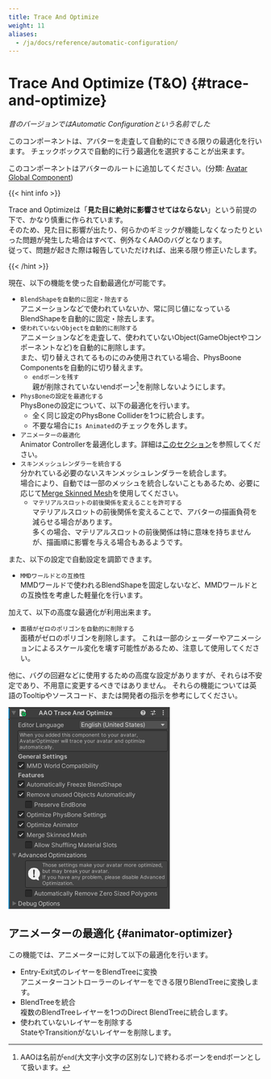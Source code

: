 ```yaml
---
title: Trace And Optimize
weight: 11
aliases:
  - /ja/docs/reference/automatic-configuration/
---
```


# Trace And Optimize (T&O) {#trace-and-optimize}

<i>昔のバージョンではAutomatic Configurationという名前でした</i>

このコンポーネントは、アバターを走査して自動的にできる限りの最適化を行います。
チェックボックスで自動的に行う最適化を選択することが出来ます。

このコンポーネントはアバターのルートに追加してください。(分類: [Avatar Global Component](../../component-kind/avatar-global-components))

{{< hint info >}}

Trace and Optimizeは「**見た目に絶対に影響させてはならない**」という前提の下で、かなり慎重に作られています。\
そのため、見た目に影響が出たり、何らかのギミックが機能しなくなったりといった問題が発生した場合はすべて、例外なくAAOのバグとなります。\
従って、問題が起きた際は報告していただければ、出来る限り修正いたします。

{{< /hint >}}

現在、以下の機能を使った自動最適化が可能です。
- `BlendShapeを自動的に固定・除去する`\
  アニメーションなどで使われていないか、常に同じ値になっているBlendShapeを自動的に固定・除去します。
- `使われていないObjectを自動的に削除する`\
  アニメーションなどを走査して、使われていないObject(GameObjectやコンポーネントなど)を自動的に削除します。\
  また、切り替えされてるものにのみ使用されている場合、PhysBoone Componentsを自動的に切り替えます。
  - `endボーンを残す`\
    親が削除されていないendボーン[^endbone]を削除しないようにします。
- `PhysBoneの設定を最適化する`\
  PhysBoneの設定について、以下の最適化を行います。
  - 全く同じ設定のPhysBone Colliderを1つに統合します。
  - 不要な場合に`Is Animated`のチェックを外します。
- `アニメーターの最適化`\
  Animator Controllerを最適化します。詳細は[このセクション](#animator-optimizer)を参照してください。
- `スキンメッシュレンダラーを統合する`\
  分かれている必要のないスキンメッシュレンダラーを統合します。\
  場合により、自動では一部のメッシュを統合しないこともあるため、必要に応じて[Merge Skinned Mesh](../merge-skinned-mesh)を使用してください。
  - `マテリアルスロットの前後関係を変えることを許可する`\
    マテリアルスロットの前後関係を変えることで、アバターの描画負荷を減らせる場合があります。\
    多くの場合、マテリアルスロットの前後関係は特に意味を持ちませんが、描画順に影響を与える場合もあるようです。

また、以下の設定で自動設定を調節できます。
- `MMDワールドとの互換性`\
  MMDワールドで使われるBlendShapeを固定しないなど、MMDワールドとの互換性を考慮した軽量化を行います。

加えて、以下の高度な最適化が利用出来ます。

- `面積がゼロのポリゴンを自動的に削除する`\
  面積がゼロのポリゴンを削除します。
  これは一部のシェーダーやアニメーションによるスケール変化を壊す可能性があるため、注意して使用してください。

他に、バグの回避などに使用するための高度な設定がありますが、それらは不安定であり、不用意に変更するべきではありません。
それらの機能については英語のTooltipやソースコード、または開発者の指示を参考にしてください。

![component.png](component.png)

[^endbone]: AAOは名前が`end`(大文字小文字の区別なし)で終わるボーンをendボーンとして扱います。

## アニメーターの最適化 {#animator-optimizer}

この機能では、アニメーターに対して以下の最適化を行います。

- Entry-Exit式のレイヤーをBlendTreeに変換\
  アニメーターコントローラーのレイヤーをできる限りBlendTreeに変換します。
- BlendTreeを統合\
  複数のBlendTreeレイヤーを1つのDirect BlendTreeに統合します。
- 使われていないレイヤーを削除する\
  StateやTransitionがないレイヤーを削除します。
